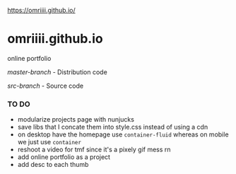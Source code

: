 https://omriiii.github.io/

# omriiii.github.io
online portfolio

*master-branch* - Distribution code

*src-branch* - Source code

### TO DO
* modularize projects page with nunjucks
* save libs that I concate them into style.css instead of using a cdn
* on desktop have the homepage use `container-fluid` whereas on mobile we just use `container`
* reshoot a video for tmf since it's a pixely gif mess rn
* add online portfolio as a project
* add desc to each thumb
